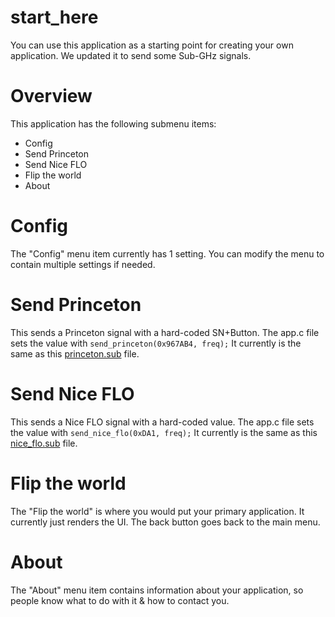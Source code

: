 # start_here
You can use this application as a starting point for creating your own application.  We updated it to send some Sub-GHz signals.

# Overview
This application has the following submenu items:
* Config
* Send Princeton
* Send Nice FLO
* Flip the world
* About

# Config
The "Config" menu item currently has 1 setting.  You can modify the menu to contain multiple settings if needed.

# Send Princeton
This sends a Princeton signal with a hard-coded SN+Button.  The app.c file sets the value with ``send_princeton(0x967AB4, freq);`` It currently is the same as this [princeton.sub](./princeton.sub) file.

# Send Nice FLO
This sends a Nice FLO signal with a hard-coded value.  The app.c file sets the value with ``send_nice_flo(0xDA1, freq);`` It currently is the same as this [nice_flo.sub](./nice_flo.sub) file.

# Flip the world
The "Flip the world" is where you would put your primary application.  It currently just renders the UI. The back button goes back to the main menu.

# About
The "About" menu item contains information about your application, so people know what to do with it & how to contact you.